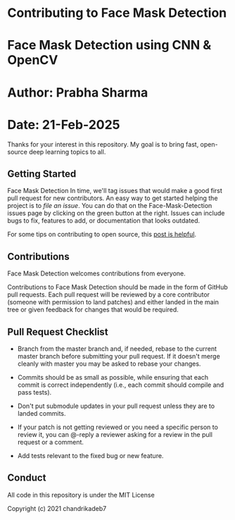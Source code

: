 # Contributing to Face Mask Detection
# Face Mask Detection using CNN & OpenCV
# Author: Prabha Sharma
# Date: 21-Feb-2025


Thanks for your interest in this repository. My goal is to bring fast, open-source deep learning topics to all.

## Getting Started

Face Mask Detection
In time, we'll tag issues that would make a good first pull request for new contributors. 
An easy way to get started helping the project is to *file an issue*. 
You can do that on the Face-Mask-Detection issues page by clicking on the green button at the right. 
Issues can include bugs to fix, features to add, or documentation that looks outdated. 

For some tips on contributing to open source, this [post is helpful](http://blog.smartbear.com/programming/14-ways-to-contribute-to-open-source-without-being-a-programming-genius-or-a-rock-star/).

## Contributions

Face Mask Detection welcomes contributions from everyone.

Contributions to Face Mask Detection should be made in the form of GitHub pull requests. Each pull request will
be reviewed by a core contributor (someone with permission to land patches) and either landed in the
main tree or given feedback for changes that would be required.

## Pull Request Checklist

- Branch from the master branch and, if needed, rebase to the current master
  branch before submitting your pull request. If it doesn't merge cleanly with
  master you may be asked to rebase your changes.

- Commits should be as small as possible, while ensuring that each commit is
  correct independently (i.e., each commit should compile and pass tests). 

- Don't put submodule updates in your pull request unless they are to landed
  commits.

- If your patch is not getting reviewed or you need a specific person to review
  it, you can @-reply a reviewer asking for a review in the pull request or a
  comment.

- Add tests relevant to the fixed bug or new feature.  

## Conduct



All code in this repository is under the MIT License

Copyright (c) 2021 chandrikadeb7

